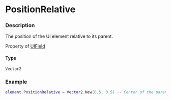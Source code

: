 # PositionRelative
### Description
The position of the UI element relative to its parent.

Property of [UIField](/classes/UIField/)

#### Type
`Vector2`

### Example
```lua
element.PositionRelative = Vector2.New(0.5, 0.5) -- Center of the parent
```
